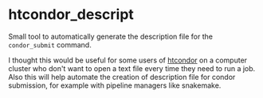 # htcondor_descript

Small tool to automatically generate the description file for the
`condor_submit` command.

I thought this would be useful for some users of
[htcondor](https://research.cs.wisc.edu/htcondor/) on a computer cluster who
don't want to open a text file every time they need to run a job. Also this
will help automate the creation of description file for condor submission, for
example with pipeline managers like snakemake.



